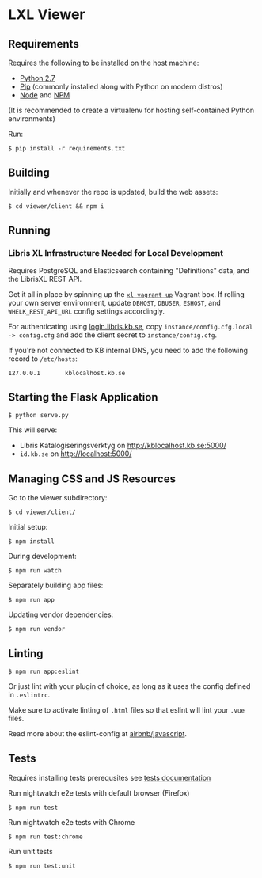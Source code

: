 # LXL Viewer

## Requirements

Requires the following to be installed on the host machine:

* [Python 2.7](http://python.org/)
* [Pip](https://pip.pypa.io/) (commonly installed along with Python on modern distros)
* [Node](http://nodejs.org/) and [NPM](https://www.npmjs.com/)


(It is recommended to create a virtualenv for hosting self-contained Python
environments)

Run:

    $ pip install -r requirements.txt


## Building

Initially and whenever the repo is updated, build the web assets:

    $ cd viewer/client && npm i

## Running

### Libris XL Infrastructure Needed for Local Development

Requires PostgreSQL and Elasticsearch containing "Definitions" data, and the LibrisXL REST API.

Get it all in place by spinning up the [`xl_vagrant_up`](https://github.com/libris/xl_vagrant_up/)
Vagrant box. If rolling your own server environment, update `DBHOST`, `DBUSER`, `ESHOST`, and
`WHELK_REST_API_URL` config settings accordingly.

For authenticating using [login.libris.kb.se](https://login.libris.kb.se),
copy `instance/config.cfg.local -> config.cfg` and add the client secret to `instance/config.cfg`.

If you're not connected to KB internal DNS, you need to add the following record to `/etc/hosts`:

    127.0.0.1       kblocalhost.kb.se


## Starting the Flask Application

    $ python serve.py

This will serve:

* Libris Katalogiseringsverktyg on <http://kblocalhost.kb.se:5000/>
* `id.kb.se` on <http://localhost:5000/>  


## Managing CSS and JS Resources

Go to the viewer subdirectory:

    $ cd viewer/client/

Initial setup:

    $ npm install

During development:

    $ npm run watch

Separately building app files:

    $ npm run app

Updating vendor dependencies:

    $ npm run vendor

## Linting

    $ npm run app:eslint

Or just lint with your plugin of choice, as long as it uses the config defined in ``.eslintrc``.

Make sure to activate linting of ``.html`` files so that eslint will lint your ``.vue`` files.

Read more about the eslint-config at [airbnb/javascript](https://github.com/airbnb/javascript).

## Tests

Requires installing tests prerequsites see [tests documentation](/test)


Run nightwatch e2e tests with default browser (Firefox)

    $ npm run test

Run nightwatch e2e tests with Chrome

    $ npm run test:chrome

Run unit tests

    $ npm run test:unit
